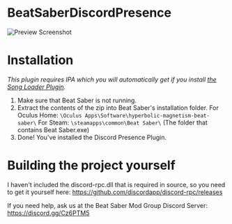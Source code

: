 # BeatSaberDiscordPresence
![Preview Screenshot](https://i.imgur.com/1T0iebY.png)

# Installation
*This plugin requires IPA which you will automatically get if you install [the Song Loader Plugin](https://github.com/xyonico/BeatSaberSongInjector/releases).*

1. Make sure that Beat Saber is not running.
2. Extract the contents of the zip into Beat Saber's installation folder.
	For Oculus Home: `\Oculus Apps\Software\hyperbolic-magnetism-beat-saber\`
	For Steam: `\steamapps\common\Beat Saber\`
		(The folder that contains Beat Saber.exe)
4. Done! You've installed the Discord Presence Plugin.

# Building the project yourself
I haven't included the discord-rpc.dll that is required in source, so you need to get it yourself here: https://github.com/discordapp/discord-rpc/releases

If you need help, ask us at the Beat Saber Mod Group Discord Server:
https://discord.gg/Cz6PTM5

